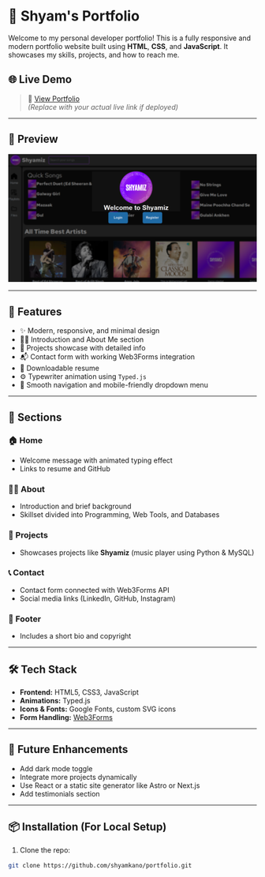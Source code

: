 # 💼 Shyam's Portfolio

Welcome to my personal developer portfolio! This is a fully responsive and modern portfolio website built using **HTML**, **CSS**, and **JavaScript**. It showcases my skills, projects, and how to reach me.

## 🌐 Live Demo

> 🔗 [View Portfolio](https://your-live-site-link.com)  
*(Replace with your actual live link if deployed)*

---

## 📸 Preview

![Portfolio Preview](icon/Screenshot%202024-05-29%20143556.png)

---

## 📁 Features

- ✨ Modern, responsive, and minimal design
- 👨‍💻 Introduction and About Me section
- 🚀 Projects showcase with detailed info
- 📬 Contact form with working Web3Forms integration
- 📄 Downloadable resume
- ⚙️ Typewriter animation using `Typed.js`
- 🌙 Smooth navigation and mobile-friendly dropdown menu

---

## 📌 Sections

### 🏠 Home
- Welcome message with animated typing effect
- Links to resume and GitHub

### 👨‍🎓 About
- Introduction and brief background
- Skillset divided into Programming, Web Tools, and Databases

### 📂 Projects
- Showcases projects like **Shyamiz** (music player using Python & MySQL)

### 📞 Contact
- Contact form connected with Web3Forms API
- Social media links (LinkedIn, GitHub, Instagram)

### 👣 Footer
- Includes a short bio and copyright

---

## 🛠️ Tech Stack

- **Frontend:** HTML5, CSS3, JavaScript
- **Animations:** Typed.js
- **Icons & Fonts:** Google Fonts, custom SVG icons
- **Form Handling:** [Web3Forms](https://web3forms.com/)

---

## 🧠 Future Enhancements

- Add dark mode toggle
- Integrate more projects dynamically
- Use React or a static site generator like Astro or Next.js
- Add testimonials section

---

## 📦 Installation (For Local Setup)

1. Clone the repo:
```bash
git clone https://github.com/shyamkano/portfolio.git
